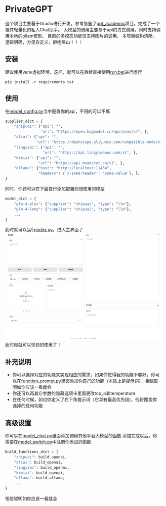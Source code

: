 # PrivateGPT

这个项目主要基于Gradio进行开发，参考借鉴了[gpt_academic](https://github.com/binary-husky/gpt_academic)项目，完成了一个极其轻量化的私人Chat助手。
大模型的调用主要基于api的方式调用，同时支持调用本地的ollam模型。
目前的多模态功能仅支持图片的调用。
本项目结构清晰，逻辑明确，方便自定义，拒绝屎山！！！
## 安装
建议使用venv虚拟环境，这样，就可以在后续直接使用[run.bat](.\run.bat)进行运行
```shell
pip install -r requirements.txt
```
## 使用
在[model_config.py](.\model_config.py)当中配置你的api，不用的可以不填

```Python
supplier_dict = {
    "zhipuai": {"api": "",
                "url": "https://open.bigmodel.cn/api/paas/v4", },
    "aliai": {"api": "",
              "url": "https://dashscope.aliyuncs.com/compatible-mode/v1", },
    "lingyiai": {"api": "",
                 "url": "https://api.lingyiwanwu.com/v1", },
    "kimiai": {"api": "",
               "url": "https://api.moonshot.cn/v1", },
    "ollama": {"host": "http://localhost:11434",
               "headers": {'x-some-header': 'some-value'}, },
}
```
同时，你还可以在下面自行添加配置你想使用的模型
```Python
model_dict = {
    "glm-4-plus": {"supplier": "zhipuai", "type": "llm"},
    "glm-4-long": {"supplier": "zhipuai", "type": "llm"},
    ...
}
```
此时就可以运行[index.py](.\index.py)，进入主界面了
![demo](.\docs\demo.png)
此时你就可以愉快的使用了！
## 补充说明
- 你可以选择对应的功能来实现相应的需求，如果你觉得我的功能不够好，你可以在[function_prompt.py](.\function_prompt.py)里面添加你自己的功能（本质上是提示词），相信聪明如你应该一看就会
- 你还可以再其它参数的隐藏选项卡里面更改top_p和temperature
- 在任何时候，如过你定义了右下角提示词（它具有最高优先级)，他将覆盖你选择的任何功能
## 高级设置
你可以在[model_chat.py](.\model_chat.py)里面添加调用其他平台大模型的函数
添加完成以后，你需要在[model_switch.py](.\model_switch.py)中注册你添加的函数
```Python
build_functions_dict = {
    "zhipuai": build_openai,
    "aliai": build_openai,
    "lingyiai": build_openai,
    "kimiai": build_openai,
    "ollama": build_ollama,
    ...
}
```
相信聪明如你应该一看就会